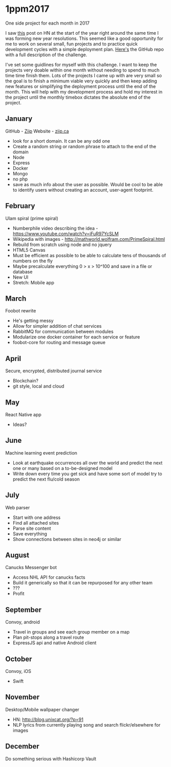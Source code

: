 # 1ppm2017
One side project for each month in 2017

I saw [this](https://news.ycombinator.com/item?id=13284332) post on HN at the start of the year right around the same time I was forming new year resolutions. 
This seemed like a good opportunity for me to work on several small, fun projects and to practice quick development cycles with a simple deployment plan.
[Here's](https://github.com/1ppm/1ppmLog) the GitHub repo with a full description of the challenge.

I've set some guidlines for myself with this challenge. I want to keep the projects very doable within one month without needing to spend to much time time finish them. Lots of the projects I came up with are very small so the goal is to finish a minimum viable very quickly and then keep adding new features or simplifying the deployment process until the end of the month. This will help with my development process and hold my interest in the project until the monthly timebox dictates the absolute end of the project.

## January
GitHub - [Ziip](https://github.com/Brymastr/ziip)
Website - [ziip.ca](http://ziip.ca/)
- look for a short domain. It can be any odd one
- Create a random string or random phrase to attach to the end of the domain
- Node
- Express
- Docker
- Mongo
- no php
- save as much info about the user as possible. Would be cool to be able to identify users without creating an account, user-agent footprint.

## February
Ulam spiral (prime spiral)
- Numberphile video describing the idea - https://www.youtube.com/watch?v=iFuR97YcSLM
- Wikipedia with images - http://mathworld.wolfram.com/PrimeSpiral.html
- Rebuild from scratch using node and no jquery
- HTML5 Canvas
- Must be efficient as possible to be able to calculate tens of thousands of numbers on the fly
- Maybe precalculate everything 0 > x > 10^100 and save in a file or database
- New UI
- Stretch: Mobile app

## March
Foobot rewrite
- He's getting messy
- Allow for simpler addition of chat services
- RabbitMQ for communication between modules
- Modularize one docker container for each service or feature
- foobot-core for routing and message queue

## April
Secure, encrypted, distributed journal service
- Blockchain?
- git style, local and cloud

## May
React Native app
- Ideas?

## June
Machine learning event prediction
- Look at earthquake occurrences all over the world and predict the next one or many based on a to-be-designed model
- Write down every time you get sick and have some sort of model try to predict the next flu/cold season

## July
Web parser
- Start with one address
- Find all attached sites
- Parse site content
- Save everything
- Show connections between sites in neo4j or similar

## August
Canucks Messenger bot
- Access NHL API for canucks facts
- Build it generically so that it can be repurposed for any other team
- ???
- Profit

## September
Convoy, android
- Travel in groups and see each group member on a map
- Plan pit-stops along a travel route
- ExpressJS api and native Android client

## October
Convoy, iOS
- Swift

## November
Desktop/Mobile wallpaper changer
- HN: http://blog.unixcat.org/?p=91
- NLP lyrics from currently playing song and search flickr/elsewhere for images

## December
Do something serious with Hashicorp Vault
